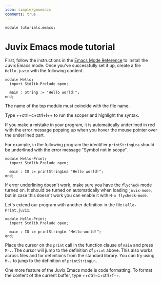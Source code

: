 ```yaml
---
icon: simple/gnuemacs
comments: true
---
```


```juvix hide
module tutorials.emacs;
```

# Juvix Emacs mode tutorial

First, follow the instructions in the [Emacs Mode
Reference](./../reference/tooling/emacs.md) to install the Juvix Emacs mode.
Once you've successfully set it up, create a file `Hello.juvix` with the
following content.

```juvix
module Hello;
  import Stdlib.Prelude open;

  main : String := "Hello world!";
end;
```

The name of the top module must coincide with the file name.

Type ++ctrl+c+ctrl+l++ to run the scoper and highlight the syntax.

If you make a mistake in your program, it is automatically underlined in red
with the error message popping up when you hover the mouse pointer over the
underlined part.

For example, in the following program the identifier `printStringLna` should be
underlined with the error message "Symbol not in scope".

```text
module Hello-Print;
  import Stdlib.Prelude open;

  main : IO := printStringLna "Hello world!";
end;
```

If error underlining doesn't work, make sure you have the `flycheck` mode turned
on. It should be turned on automatically when loading `juvix-mode`, but in case
this doesn't work you can enable it with `M-x flycheck-mode`.

Let's extend our program with another definition in the file
`Hello-Print.juvix`.

```juvix
module Hello-Print;
  import Stdlib.Prelude open;

  main : IO := printStringLn "Hello world!";
end;
```

Place the cursor on the `print` call in the function clause of `main` and press
`M-.`. The cursor will jump to the definition of `print` above. This also works
across files and for definitions from the standard library. You can try using
`M-.` to jump to the definition of `printStringLn`.

One more feature of the Juvix Emacs mode is code formatting. To format the
content of the current buffer, type ++ctrl+c+ctrl+f++.
